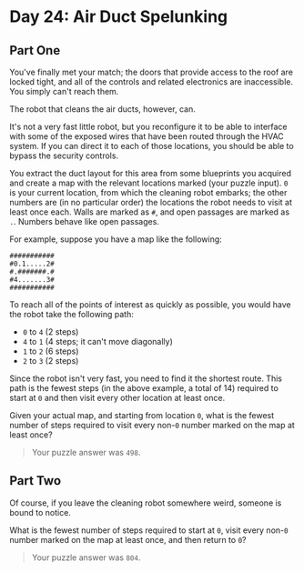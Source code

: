 # Day 24: Air Duct Spelunking

## Part One

You've finally met your match; the doors that provide access to the roof are locked tight, and all of the controls and related electronics are inaccessible. You simply can't reach them.

The robot that cleans the air ducts, however, can.

It's not a very fast little robot, but you reconfigure it to be able to interface with some of the exposed wires that have been routed through the HVAC system. If you can direct it to each of those locations, you should be able to bypass the security controls.

You extract the duct layout for this area from some blueprints you acquired and create a map with the relevant locations marked (your puzzle input). `0` is your current location, from which the cleaning robot embarks; the other numbers are (in no particular order) the locations the robot needs to visit at least once each. Walls are marked as `#`, and open passages are marked as `.`. Numbers behave like open passages.

For example, suppose you have a map like the following:

    ###########
    #0.1.....2#
    #.#######.#
    #4.......3#
    ###########

To reach all of the points of interest as quickly as possible, you would have the robot take the following path:

- `0` to `4` (2 steps)
- `4` to `1` (4 steps; it can't move diagonally)
- `1` to `2` (6 steps)
- `2` to `3` (2 steps)

Since the robot isn't very fast, you need to find it the shortest route. This path is the fewest steps (in the above example, a total of 14) required to start at `0` and then visit every other location at least once.

Given your actual map, and starting from location `0`, what is the fewest number of steps required to visit every non-`0` number marked on the map at least once?

> Your puzzle answer was `498`.

## Part Two

Of course, if you leave the cleaning robot somewhere weird, someone is bound to notice.

What is the fewest number of steps required to start at `0`, visit every non-`0` number marked on the map at least once, and then return to `0`?

> Your puzzle answer was `804`.
